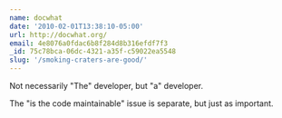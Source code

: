 ```yaml
---
name: docwhat
date: '2010-02-01T13:38:10-05:00'
url: http://docwhat.org/
email: 4e8076a0fdac6b8f284d8b316efdf7f3
_id: 75c78bca-06dc-4321-a35f-c59022ea5548
slug: '/smoking-craters-are-good/'
---
```


Not necessarily "The" developer, but "a" developer.

The "is the code maintainable" issue is separate, but just as important.
